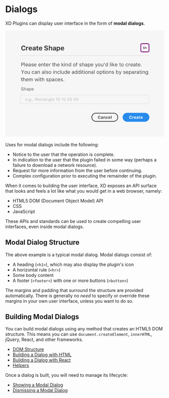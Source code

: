 # Dialogs

XD Plugins can display user interface in the form of **modal dialogs**.

![Example of a Modal Dialog](./assets/dialog.png)

Uses for modal dialogs include the following:

* Notice to the user that the operation is complete.
* In indication to the user that the plugin failed in some way (perhaps a failure to download a network resource).
* Request for more information from the user before continuing.
* Complex configuration prior to executing the remainder of the plugin.

When it comes to building the user interface, XD exposes an API surface that looks and feels a lot like what you would get in a web browser, namely:

* HTML5 DOM (Document Object Model) API
* CSS
* JavaScript

These APIs and standards can be used to create compelling user interfaces, even inside modal dialogs.

## Modal Dialog Structure

The above example is a typical modal dialog. Modal dialogs consist of:

* A heading (`<h1>`), which may also display the plugin's icon
* A horizontal rule (`<hr>`)
* Some body content
* A footer (`<footer>`) with one or more buttons (`<button>`)


The margins and padding that surround the structure are provided automatically. There is generally _no need_ to specify or override these margins in your own user interface, unless you want to do so.

## Building Modal Dialogs

You can build modal dialogs using any method that creates an HTML5 DOM structure. This means you can use `document.createElement`, `innerHTML`, jQuery, React, and other frameworks.

* [DOM Structure](./dialogs/dom-structure.md)
* [Building a Dialog with HTML](./dialogs/building-dialog-with-html.md)
* [Building a Dialog with React](./dialogs/building-dialog-with-react.md)
* [Helpers](./dialogs/helpers.md)

Once a dialog is built, you will need to manage its lifecycle:

* [Showing a Modal Dialog](./dialogs/showing.md)
* [Dismissing a Modal Dialog](./dialogs.dismissal.md)
